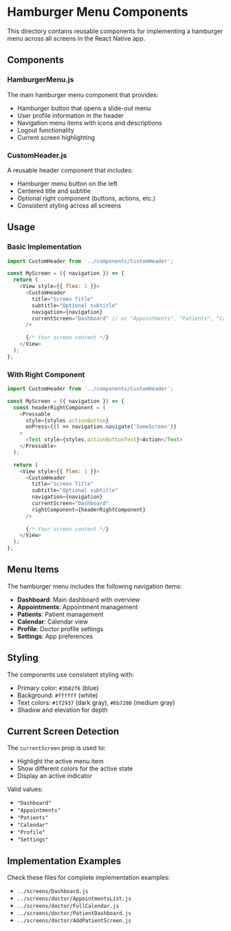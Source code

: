# Hamburger Menu Components

This directory contains reusable components for implementing a hamburger menu across all screens in the React Native app.

## Components

### HamburgerMenu.js
The main hamburger menu component that provides:
- Hamburger button that opens a slide-out menu
- User profile information in the header
- Navigation menu items with icons and descriptions
- Logout functionality
- Current screen highlighting

### CustomHeader.js
A reusable header component that includes:
- Hamburger menu button on the left
- Centered title and subtitle
- Optional right component (buttons, actions, etc.)
- Consistent styling across all screens

## Usage

### Basic Implementation

```javascript
import CustomHeader from '../components/CustomHeader';

const MyScreen = ({ navigation }) => {
  return (
    <View style={{ flex: 1 }}>
      <CustomHeader 
        title="Screen Title"
        subtitle="Optional subtitle"
        navigation={navigation}
        currentScreen="Dashboard" // or "Appointments", "Patients", "Calendar"
      />
      
      {/* Your screen content */}
    </View>
  );
};
```

### With Right Component

```javascript
import CustomHeader from '../components/CustomHeader';

const MyScreen = ({ navigation }) => {
  const headerRightComponent = (
    <Pressable 
      style={styles.actionButton}
      onPress={() => navigation.navigate('SomeScreen')}
    >
      <Text style={styles.actionButtonText}>Action</Text>
    </Pressable>
  );

  return (
    <View style={{ flex: 1 }}>
      <CustomHeader 
        title="Screen Title"
        subtitle="Optional subtitle"
        navigation={navigation}
        currentScreen="Dashboard"
        rightComponent={headerRightComponent}
      />
      
      {/* Your screen content */}
    </View>
  );
};
```

## Menu Items

The hamburger menu includes the following navigation items:
- **Dashboard**: Main dashboard with overview
- **Appointments**: Appointment management
- **Patients**: Patient management
- **Calendar**: Calendar view
- **Profile**: Doctor profile settings
- **Settings**: App preferences

## Styling

The components use consistent styling with:
- Primary color: `#3b82f6` (blue)
- Background: `#ffffff` (white)
- Text colors: `#1f2937` (dark gray), `#6b7280` (medium gray)
- Shadow and elevation for depth

## Current Screen Detection

The `currentScreen` prop is used to:
- Highlight the active menu item
- Show different colors for the active state
- Display an active indicator

Valid values:
- `"Dashboard"`
- `"Appointments"`
- `"Patients"`
- `"Calendar"`
- `"Profile"`
- `"Settings"`

## Implementation Examples

Check these files for complete implementation examples:
- `../screens/Dashboard.js`
- `../screens/doctor/AppointmentsList.js`
- `../screens/doctor/FullCalendar.js`
- `../screens/doctor/PatientDashboard.js`
- `../screens/doctor/AddPatientScreen.js` 
